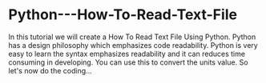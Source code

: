 # Python---How-To-Read-Text-File
In this tutorial we will create a How To Read Text File Using Python. Python has a design philosophy which emphasizes code readability. Python is very easy to learn the syntax emphasizes readability and it can reduces time consuming in developing. You can use this to convert the units value. So let's now do the coding...
